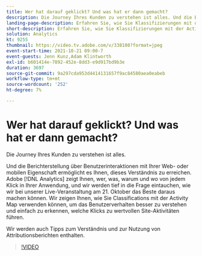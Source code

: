 ```yaml
---
title: Wer hat darauf geklickt? Und was hat er dann gemacht?
description: Die Journey Ihres Kunden zu verstehen ist alles. Und die Berichterstellung über Benutzerinteraktionen mit Ihrer Web- oder mobilen Eigenschaft ermöglicht es Ihnen, dieses Verständnis zu erreichen. Adobe [!DNL Analytics] zeigt Ihnen, wer, was, warum und wo von jedem Klick in Ihrer Anwendung, und wir werden tief in die Frage eintauchen, wie wir bei unserer Live-Veranstaltung am 21. Oktober das Beste daraus machen können. Wir zeigen Ihnen, wie Sie Classifications mit der Activity Map verwenden können, um das Benutzerverhalten besser zu verstehen und einfach zu erkennen, welche Klicks zu wertvollen Site-Aktivitäten führen.
landing-page-description: Erfahren Sie, wie Sie Klassifizierungen mit der Activity Map verwenden können, um das Benutzerverhalten besser zu verstehen und zu erkennen, welche Klicks zu wertvollen Site-Aktivitäten führen.
short-description: Erfahren Sie, wie Sie Klassifizierungen mit der Activity Map verwenden können, um das Benutzerverhalten besser zu verstehen und zu erkennen, welche Klicks zu wertvollen Site-Aktivitäten führen.
solution: Analytics
kt: 9255
thumbnail: https://video.tv.adobe.com/v/338108?format=jpeg
event-start-time: 2021-10-21 09:00-7
event-guests: Jenn Kunz,Adam Klintworth
exl-id: b601414e-7892-452e-8dd3-e9d917bd9b3e
duration: 3697
source-git-commit: 9a297cda953d4414131657f9ac84580aea0eabeb
workflow-type: tm+mt
source-wordcount: '252'
ht-degree: 7%

---
```


# Wer hat darauf geklickt? Und was hat er dann gemacht?

Die Journey Ihres Kunden zu verstehen ist alles.

Und die Berichterstellung über Benutzerinteraktionen mit Ihrer Web- oder mobilen Eigenschaft ermöglicht es Ihnen, dieses Verständnis zu erreichen. Adobe [!DNL Analytics] zeigt Ihnen, wer, was, warum und wo von jedem Klick in Ihrer Anwendung, und wir werden tief in die Frage eintauchen, wie wir bei unserer Live-Veranstaltung am 21. Oktober das Beste daraus machen können. Wir zeigen Ihnen, wie Sie Classifications mit der Activity Map verwenden können, um das Benutzerverhalten besser zu verstehen und einfach zu erkennen, welche Klicks zu wertvollen Site-Aktivitäten führen.

Wir werden auch Tipps zum Verständnis und zur Nutzung von Attributionsberichten enthalten.

>[!VIDEO](https://video.tv.adobe.com/v/338108/?quality=12&learn=on)
